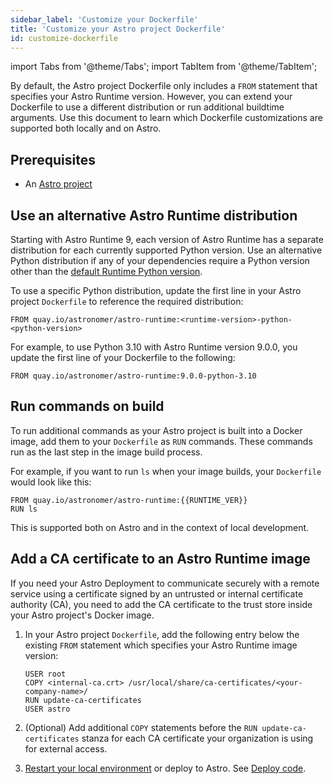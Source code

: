 ```yaml
---
sidebar_label: 'Customize your Dockerfile'
title: 'Customize your Astro project Dockerfile'
id: customize-dockerfile
---
```


import Tabs from '@theme/Tabs';
import TabItem from '@theme/TabItem';



By default, the Astro project Dockerfile only includes a `FROM` statement that specifies your Astro Runtime version. However, you can extend your Dockerfile to use a different distribution or run additional buildtime arguments. Use this document to learn which Dockerfile customizations are supported both locally and on Astro.

## Prerequisites

- An [Astro project](develop-project.md#create-an-astro-project)

## Use an alternative Astro Runtime distribution

Starting with Astro Runtime 9, each version of Astro Runtime has a separate distribution for each currently supported Python version. Use an alternative Python distribution if any of your dependencies require a Python version other than the [default Runtime Python version](runtime-image-architecture.md#python-versioning).

To use a specific Python distribution, update the first line in your Astro project `Dockerfile` to reference the required distribution:

```text
FROM quay.io/astronomer/astro-runtime:<runtime-version>-python-<python-version>
```

For example, to use Python 3.10 with Astro Runtime version 9.0.0, you update the first line of your Dockerfile to the following:

```text
FROM quay.io/astronomer/astro-runtime:9.0.0-python-3.10
```

## Run commands on build

To run additional commands as your Astro project is built into a Docker image, add them to your `Dockerfile` as `RUN` commands. These commands run as the last step in the image build process.

For example, if you want to run `ls` when your image builds, your `Dockerfile` would look like this:

```
FROM quay.io/astronomer/astro-runtime:{{RUNTIME_VER}}
RUN ls
```

This is supported both on Astro and in the context of local development.

## Add a CA certificate to an Astro Runtime image

If you need your Astro Deployment to communicate securely with a remote service using a certificate signed by an untrusted or internal certificate authority (CA), you need to add the CA certificate to the trust store inside your Astro project's Docker image.

1. In your Astro project `Dockerfile`, add the following entry below the existing `FROM` statement which specifies your Astro Runtime image version:

    ```docker
    USER root
    COPY <internal-ca.crt> /usr/local/share/ca-certificates/<your-company-name>/
    RUN update-ca-certificates
    USER astro
    ```
    
2. (Optional) Add additional `COPY` statements before the `RUN update-ca-certificates` stanza for each CA certificate your organization is using for external access.

3. [Restart your local environment](cli/develop-project.md#restart-your-local-environment) or deploy to Astro. See [Deploy code](deploy-code.md).
